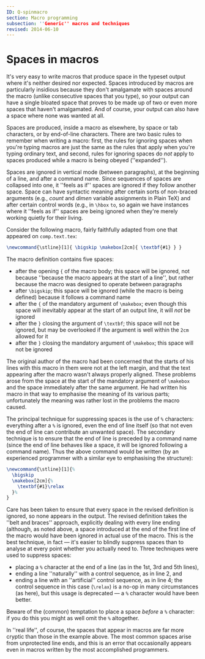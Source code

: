 ```yaml
---
ID: Q-spinmacro
section: Macro programming
subsection: ''Generic'' macros and techniques
revised: 2014-06-10
---
```

# Spaces in macros

It's very easy to write macros that produce space in the typeset
output where it's neither desired nor expected.  Spaces introduced by
macros are particularly insidious because they don't amalgamate with
spaces around the macro (unlike consecutive spaces that you
type), so your output can have a single bloated space that proves
to be made up of two or even more spaces that haven't amalgamated.
And of course, your output can also have a space where none was wanted
at all.

Spaces are produced, inside a macro as elsewhere, by space or tab
characters, or by end-of-line characters.  There are two basic rules
to remember when writing a macro: first, the rules for ignoring spaces
when you're typing macros are just the same as the rules that apply
when you're typing ordinary text, and second, rules for ignoring
spaces do _not_ apply to spaces produced while a macro is being
obeyed (''expanded'').

Spaces are ignored in vertical mode (between paragraphs), at the
beginning of a line, and after a command name.  Since sequences of
spaces are collapsed into one, it ''feels as if'' spaces are ignored if
they follow another space.  Space can have syntactic meaning after
certain sorts of non-braced arguments (e.g., _count_ and
_dimen_ variable assignments in Plain TeX) and after certain
control words (e.g., in `\hbox` `to`, so again we have instances
where it ''feels as if'' spaces are being ignored when they're merely
working quietly for their living.

Consider the following macro, fairly faithfully adapted from one that
appeared on `comp.text.tex`:
```latex
\newcommand{\stline}[1]{ \bigskip \makebox[2cm]{ \textbf{#1} } }
```
The macro definition contains five spaces:
  

-  after the opening `{` of the macro body; this space will be
    ignored, not because ''because the macro appears at the start of a
    line'', but rather because the macro was designed to operate between
    paragraphs
-  after `\bigskip`; this space will be ignored (while the macro
    is being defined) because it follows a command name
-  after the `{` of the mandatory argument of `\makebox`; even
    though this space will inevitably appear at the start of an output
    line, it will _not_ be ignored
-  after the `}` closing the argument of `\textbf`; this space
    will not be ignored, but may be overlooked if the argument is well
    within the `2cm` allowed for it
-  after the `}` closing the mandatory argument of `\makebox`;
    this space will not be ignored

The original author of the macro had been concerned that the starts of
his lines with this macro in them were not at the left margin, and
that the text appearing after the macro wasn't always properly
aligned.  These problems arose from the space at the start of the
mandatory argument of `\makebox` and the space immediately after the
same argument.  He had written his macro in that way to emphasise the
meaning of its various parts; unfortunately the meaning was rather
lost in the problems the macro caused.

The principal technique for suppressing spaces is the use of
`%` characters: everything after a `%` is ignored, even the end of line itself (so
that not even the end of line can contribute an unwanted space).  The
secondary technique is to ensure that the end of line is preceded by a
command name (since the end of line behaves like a space, it will be
ignored following a command name).  Thus the above command would be
written (by an experienced programmer with a similar eye to
emphasising the structure):
<!-- {% raw %} -->
```latex
\newcommand{\stline}[1]{%
  \bigskip
  \makebox[2cm]{%
    \textbf{#1}\relax
  }%
}
```
<!-- {% endraw %} -->
Care has been taken to ensure that every space in the revised
definition is ignored, so none appears in the output.  The revised
definition takes the ''belt and braces'' approach, explicitly dealing
with every line ending (although, as noted above, a space introduced
at the end of the first line of the macro would have been ignored in
actual use of the macro.  This is the best technique, in fact&nbsp;&mdash; it's
easier to blindly suppress spaces than to analyse at every point
whether you actually need to.  Three techniques were used to suppress
spaces:
  

-  placing a `%` character at the end of a line
    (as in the 1st, 3rd and 5th lines),
-  ending a line ''naturally'' with a control sequence, as in line 2,
    and
-  ending a line with an ''artificial'' control sequence, as in line
    4; the control sequence in this case (`\relax`) is a no-op in many
    circumstances (as here), but this usage is deprecated&nbsp;&mdash; a
   `%` character would have been better.

Beware of the (common) temptation to place a space _before_ a
`%` character: if you do this you might as well omit
the `%` altogether. 

In ''real life'', of course, the spaces that appear in macros are far
more cryptic than those in the example above.  The most common spaces
arise from unprotected line ends, and this is an error that
occasionally appears even in macros written by the most accomplished
programmers.

